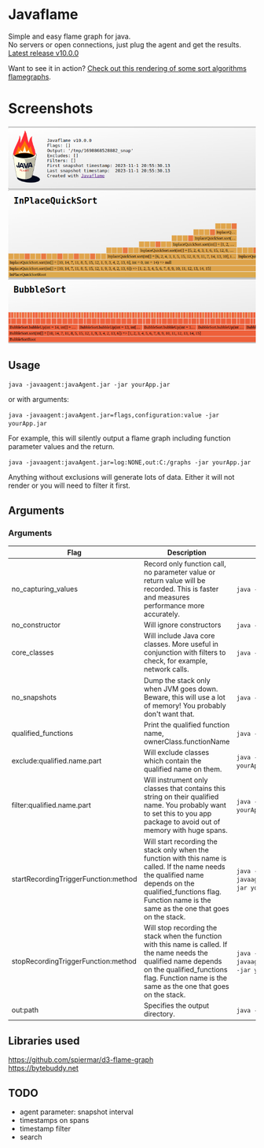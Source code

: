 # Javaflame

Simple and easy flame graph for java.  
No servers or open connections, just plug the agent and get the results.  
[Latest release v10.0.0](https://github.com/beothorn/javaflame/releases/download/v10.0.0/javaAgent.jar)

Want to see it in action? [Check out this rendering of some sort algorithms flamegraphs](https://beothorn.github.io/javaflame).

# Screenshots  

![flamegraph detailed](https://github.com/beothorn/javaflame/blob/main/screenshotDetailed.png?raw=true)

## Usage

`java -javaagent:javaAgent.jar -jar yourApp.jar` 

or with arguments:  

`java -javaagent:javaAgent.jar=flags,configuration:value -jar yourApp.jar` 

For example, this will silently output a flame graph including function parameter values and the return.  

`java -javaagent:javaAgent.jar=log:NONE,out:C:/graphs -jar yourApp.jar` 

Anything without exclusions will generate lots of data. Either it will not render or you will need to filter it first.

## Arguments

### Arguments

| Flag | Description | Example |
| --- | --- | --- |
| no_capturing_values | Record only function call, no parameter value or return value will be recorded. This is faster and measures performance more accurately. | `java -javaagent:javaAgent.jar=no_capturing_values -jar yourApp.jar` |
| no_constructor | Will ignore constructors | `java -javaagent:javaAgent.jar=no_constructor -jar yourApp.jar` |
| core_classes | Will include Java core classes. More useful in conjunction with filters to check, for example, network calls. | `java -javaagent:javaAgent.jar=core_classes -jar yourApp.jar` |
| no_snapshots | Dump the stack only when JVM goes down. Beware, this will use a lot of memory! You probably don't want that. | `java -javaagent:javaAgent.jar=no_snapshots -jar yourApp.jar` |
| qualified_functions | Print the qualified function name, ownerClass.functionName | `java -javaagent:javaAgent.jar=qualified_functions -jar yourApp.jar` |
| exclude:qualified.name.part | Will exclude classes which contain the qualified name on them. | `java -javaagent:javaAgent.jar=exclude:com.github.myApp,com.foo.bar -jar yourApp.jar` |
| filter:qualified.name.part | Will instrument only classes that contains this string on their qualified name. You probably want to set this to you app package to avoid out of memory with huge spans. | `java -javaagent:javaAgent.jar=filter:com.github.myApp,com.github.other -jar yourApp.jar` |
| startRecordingTriggerFunction:method | Will start recording the stack only when the function with this name is called. If the name needs the qualified name depends on the qualified_functions flag. Function name is the same as the one that goes on the stack. | `java -javaagent:javaAgent.jar=startRecordingTriggerFunction:MyObject.afterSetup -jar yourApp.jar` |
| stopRecordingTriggerFunction:method | Will stop recording the stack when the function with this name is called. If the name needs the qualified name depends on the qualified_functions flag. Function name is the same as the one that goes on the stack. | `java -javaagent:javaAgent.jar=stopRecordingTriggerFunction:MyObject.afterJobIsDone -jar yourApp.jar` |
| out:path | Specifies the output directory. | `java -javaagent:javaAgent.jar=out:/tmp/flameOut -jar yourApp.jar` |


## Libraries used

https://github.com/spiermar/d3-flame-graph  
https://bytebuddy.net  

## TODO

- agent parameter: snapshot interval
- timestamps on spans
- timestamp filter
- search
